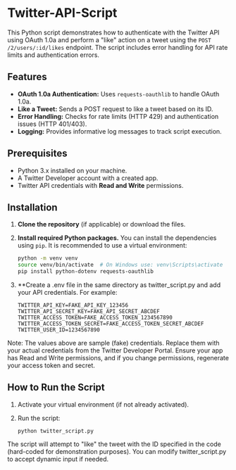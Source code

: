 # Twitter-API-Script

This Python script demonstrates how to authenticate with the Twitter API using OAuth 1.0a and perform a "like" action on a tweet using the `POST /2/users/:id/likes` endpoint. The script includes error handling for API rate limits and authentication errors.

## Features

- **OAuth 1.0a Authentication:** Uses `requests-oauthlib` to handle OAuth 1.0a.
- **Like a Tweet:** Sends a POST request to like a tweet based on its ID.
- **Error Handling:** Checks for rate limits (HTTP 429) and authentication issues (HTTP 401/403).
- **Logging:** Provides informative log messages to track script execution.

## Prerequisites

- Python 3.x installed on your machine.
- A Twitter Developer account with a created app.
- Twitter API credentials with **Read and Write** permissions.

## Installation

1. **Clone the repository** (if applicable) or download the files.

2. **Install required Python packages.** You can install the dependencies using `pip`. It is recommended to use a virtual environment:
   ```bash
   python -m venv venv
   source venv/bin/activate  # On Windows use: venv\Scripts\activate
   pip install python-dotenv requests-oauthlib

3. **Create a .env file in the same directory as twitter_script.py and add your API credentials. For example:
   ```
   TWITTER_API_KEY=FAKE_API_KEY_123456
   TWITTER_API_SECRET_KEY=FAKE_API_SECRET_ABCDEF
   TWITTER_ACCESS_TOKEN=FAKE_ACCESS_TOKEN_1234567890
   TWITTER_ACCESS_TOKEN_SECRET=FAKE_ACCESS_TOKEN_SECRET_ABCDEF
   TWITTER_USER_ID=1234567890
Note: The values above are sample (fake) credentials. Replace them with your actual credentials from the Twitter Developer Portal. Ensure your app has Read and Write permissions, and if you change permissions, regenerate your access token and secret.

## How to Run the Script

1. Activate your virtual environment (if not already activated).

2. Run the script:
   ```
   python twitter_script.py
The script will attempt to "like" the tweet with the ID specified in the code (hard-coded for demonstration purposes). You can modify twitter_script.py to accept dynamic input if needed.
